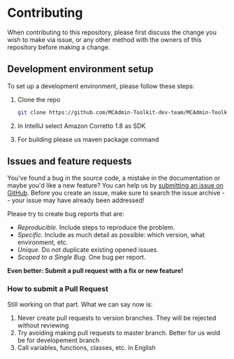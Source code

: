 # Contributing

When contributing to this repository, please first discuss the change you wish to make via issue, or any other method with the owners of this repository before making a change.

## Development environment setup

To set up a development environment, please follow these steps:

1. Clone the repo

   ```sh
   git clone https://github.com/MCAdmin-Toolkit-dev-team/MCAdmin-Toolkit-plugin
   ```

2. In IntelliJ select Amazon Corretto 1.8 as SDK
3. For building please us maven package command

## Issues and feature requests

You've found a bug in the source code, a mistake in the documentation or maybe you'd like a new feature? You can help us by [submitting an issue on GitHub](https://github.com/MCAdmin-Toolkit-dev-team/MCAdmin-Toolkit-plugin/issues). Before you create an issue, make sure to search the issue archive -- your issue may have already been addressed!

Please try to create bug reports that are:

- _Reproducible._ Include steps to reproduce the problem.
- _Specific._ Include as much detail as possible: which version, what environment, etc.
- _Unique._ Do not duplicate existing opened issues.
- _Scoped to a Single Bug._ One bug per report.

**Even better: Submit a pull request with a fix or new feature!**

### How to submit a Pull Request

Still working on that part. What we can say now is:
1. Never create pull requests to version branches. They will be rejected without reviewing
2. Try avoiding making pull requests to master branch. Better for us wold be for developement branch
3. Call variables, functions, classes, etc. in English